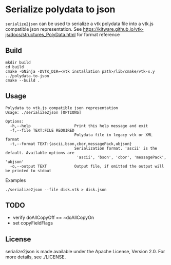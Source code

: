 # Serialize polydata to json

`serialize2json` can be used to serialize a vtk polydata file into a vtk.js compatible json representation.
See  https://kitware.github.io/vtk-js/docs/structures_PolyData.html  for format reference

## Build

```
mkdir build
cd build
cmake -GNinja -DVTK_DIR=<vtk installation path>/lib/cmake/vtk-x.y ../polydata-to-json
cmake --build .
```

## Usage

```
Polydata to vtk.js compatible json representation
Usage: ./serialize2json [OPTIONS]

Options:
  -h,--help                   Print this help message and exit
  -f,--file TEXT:FILE REQUIRED
                              Polydata file in legacy vtk or XML format
  -t,--format TEXT:{ascii,bson,cbor,messagePack,ubjson}
                              Serialization format. 'ascii' is the default. Available options are
                               'ascii', 'bson', 'cbor', 'messagePack', 'ubjson'
  -o,--output TEXT            Output file, if omitted the output will be printed to stdout
```
Examples

```
./serialize2json --file disk.vtk > disk.json
```

## TODO
 - verify doAllCopyOff == ~doAllCopyOn
 - set copyFieldFlags

## License
serialize2json is made available under the Apache License, Version 2.0. For more details, see ./LICENSE.

